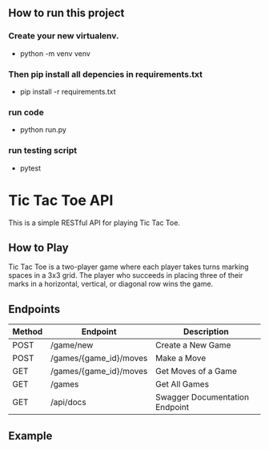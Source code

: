 ## How to run this project


### Create your new virtualenv.
- python -m venv venv 
### Then pip install all depencies in requirements.txt 
 - pip install -r requirements.txt
### run code 
 - python run.py
### run testing script
 - pytest


# Tic Tac Toe API

This is a simple RESTful API for playing Tic Tac Toe.

## How to Play

Tic Tac Toe is a two-player game where each player takes turns marking spaces in a 3x3 grid. The player who succeeds in placing three of their marks in a horizontal, vertical, or diagonal row wins the game.

## Endpoints

| Method | Endpoint                    | Description                                       |
|--------|-----------------------------|---------------------------------------------------|
| POST   | /game/new                   | Create a New Game                                 |
| POST   | /games/{game_id}/moves      | Make a Move                                       |
| GET    | /games/{game_id}/moves      | Get Moves of a Game                               |
| GET    | /games                      | Get All Games                                     |
| GET    | /api/docs                   | Swagger Documentation Endpoint                    |



## Example



